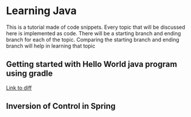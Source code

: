 # Learning Java
This is a tutorial made of code snippets. Every topic that will be discussed here is implemented as code. 
There will be a starting branch and ending branch for each of the topic. 
Comparing the starting branch and ending branch will help in learning that topic

## Getting started with Hello World java program using gradle
[Link to diff](https://github.com/nachiappannk/LearningJava/compare/master...project-starter)

## Inversion of Control in Spring


